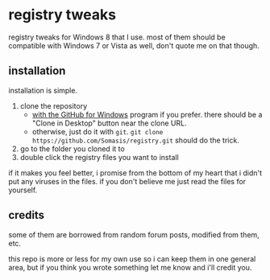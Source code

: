 # registry tweaks

registry tweaks for Windows 8 that I use. most of them should be compatible with Windows 7 or Vista as well, don't quote me on that though.

## installation

installation is simple.

1. clone the repository
    - [with the GitHub for Windows](http://windows.github.com/) program if you prefer. there should be a "Clone in Desktop" button near the clone URL.
    - otherwise, just do it with `git`. `git clone https://github.com/Somasis/registry.git` should do the trick.
2. go to the folder you cloned it to
3. double click the registry files you want to install

if it makes you feel better, i promise from the bottom of my heart that i didn't put any viruses in the files. if you don't believe me just read the files for yourself.

## credits

some of them are borrowed from random forum posts, modified from them, etc.

this repo is more or less for my own use so i can keep them in one general area, but if you think you wrote something let me know and i'll credit you.
